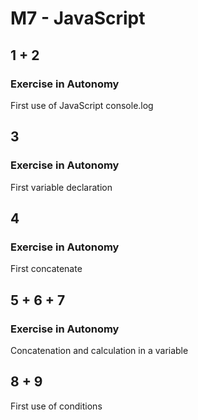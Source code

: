 # M7 - JavaScript

## 1 + 2

### Exercise in Autonomy
First use of JavaScript console.log

## 3

### Exercise in Autonomy
First variable declaration

## 4

### Exercise in Autonomy
First concatenate

## 5 + 6 + 7

### Exercise in Autonomy
Concatenation and calculation in a variable

## 8 + 9
First use of conditions
